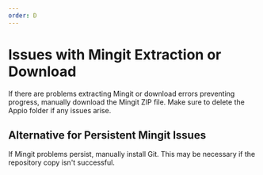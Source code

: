 ```yaml
---
order: D
---
```


# Issues with Mingit Extraction or Download

If there are problems extracting Mingit or download errors preventing progress, manually download the Mingit ZIP file. Make sure to delete the Appio folder if any issues arise.

## Alternative for Persistent Mingit Issues

If Mingit problems persist, manually install Git. This may be necessary if the repository copy isn't successful.